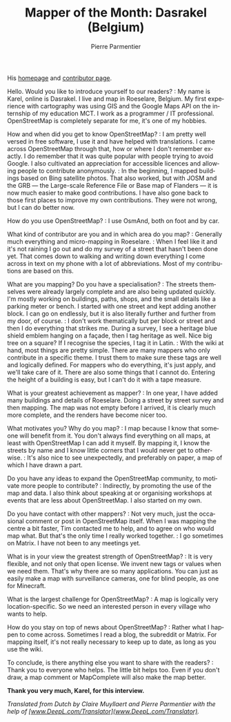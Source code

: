 ﻿---
title: "Mapper of the Month: Dasrakel (Belgium)"
featured:
layout: post
category: motm
author: Pierre Parmentier
lang: en
---

His [homepage](https://www.openstreetmap.org/user/Dasrakel) and [contributor page](https://hdyc.neis-one.org/?Dasrakel).

Hello. Would you like to introduce yourself to our readers?
: My name is Karel, online is Dasrakel. I live and map in Roeselare, Belgium. My first experience with cartography was using GIS and the Google Maps API on the internship of my education MCT. I work as a programmer / IT professional. OpenStreetMap is completely separate for me, it's one of my hobbies.

How and when did you get to know OpenStreetMap?
: I am pretty well versed in free software, I use it and have helped with translations. I came across OpenStreetMap through that, how or where I don't remember exactly. I do remember that it was quite popular with people trying to avoid Google. I also cultivated an appreciation for accessible licences and allowing people to contribute anonymously.
: In the beginning, I mapped buildings based on Bing satellite photos. That also worked, but with JOSM and the GRB &mdash; the Large-scale Reference File or Base map of Flanders &mdash; it is now much easier to make good contributions. I have also gone back to those first places to improve my own contributions. They were not wrong, but I can do better now.

How do you use OpenStreetMap?
: I use OsmAnd, both on foot and by car.

What kind of contributor are you and in which area do you map?
: Generally much everything and micro-mapping in Roeselare.
: When I feel like it and it's not raining I go out and do my survey of a street that hasn't been done yet. That comes down to walking and writing down everything I come across in text on my phone with a lot of abbreviations. Most of my contributions are based on this.

What are you mapping? Do you have a specialisation?
: The streets themselves were already largely complete and are also being updated quickly. I'm mostly working on buildings, paths, shops, and the small details like a parking meter or bench. I started with one street and kept adding another block. I can go on endlessly, but it is also literally further and further from my door, of course.
: I don't work thematically but per block or street and then I do everything that strikes me. During a survey, I see a heritage blue shield emblem hanging on a façade, then I tag heritage as well. Nice big tree on a square? If I recognise the species, I tag it in Latin.
: With the wiki at hand, most things are pretty simple. There are many mappers who only contribute in a specific theme.  I trust them to make sure these tags are well and logically defined. For mappers who do everything, it's just apply, and we'll take care of it. There are also some things that I cannot do. Entering the height of a building is easy, but I can't do it with a tape measure.

What is your greatest achievement as mapper?
: In one year, I have added many buildings and details of Roeselare. Doing a street by street survey and then mapping. The map was not empty before I arrived, it is clearly much more complete, and the renders have become nicer too.

What motivates you? Why do you map?
: I map because I know that someone will benefit from it. You don't always find everything on all maps, at least with OpenStreetMap I can add it myself. By mapping it, I know the streets by name and I know little corners that I would never get to otherwise.
: It's also nice to see unexpectedly, and preferably on paper, a map of which I have drawn a part.

Do you have any ideas to expand the OpenStreetMap community, to motivate more people to contribute?
: Indirectly, by promoting the use of the map and data. I also think about speaking at or organising workshops at events that are less about OpenStreetMap. I also started on my own.

Do you have contact with other mappers?
: Not very much, just the occasional comment or post in OpenStreetMap itself. When I was mapping the centre a bit faster, Tim contacted me to help, and to agree on who would map what. But that's the only time I really worked together.
: I go sometimes on Matrix. I have not been to any meetings yet.

What is in your view the greatest strength of OpenStreetMap?
: It is very flexible, and not only that open license. We invent new tags or values when we need them. That's why there are so many applications. You can just as easily make a map with surveillance cameras, one for blind people, as one for Minecraft.

What is the largest challenge for OpenStreetMap?
: A map is logically very location-specific. So we need an interested person in every village who wants to help.

How do you stay on top of news about OpenStreetMap?
: Rather what I happen to come across. Sometimes I read a blog, the subreddit or Matrix. For mapping itself, it's not really necessary to keep up to date, as long as you use the wiki.

To conclude, is there anything else you want to share with the readers?
: Thank you to everyone who helps. The little bit helps too. Even if you don't draw, a map comment or MapComplete will also make the map better.

**Thank you very much, Karel, for this interview.**

*Translated from Dutch by Claire Muyllaert and Pierre Parmentier with the help of [www.DeepL.com/Translator](www.DeepL.com/Translator).*
